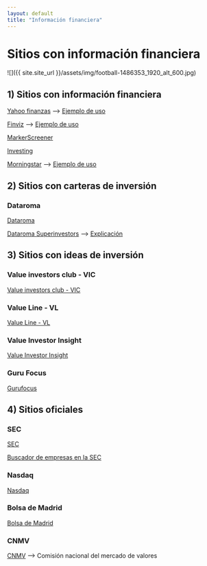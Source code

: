 ```yaml
---
layout: default
title: "Información financiera"
---
```


# Sitios con información financiera

![]({{ site.site_url }}/assets/img/football-1486353_1920_alt_600.jpg)

## 1) Sitios con información financiera


[Yahoo finanzas](https://es.finance.yahoo.com/) --> [Ejemplo de uso](https://www.youtube.com/watch?v=3XC6mfo-CQ4)

[Finviz](https://finviz.com/) --> [Ejemplo de uso](https://www.youtube.com/watch?v=3XC6mfo-CQ4)

[MarkerScreener](https://www.marketscreener.com)

[Investing](https://www.investing.com/)

[Morningstar](https://www.morningstar.es) --> [Ejemplo de uso](https://www.youtube.com/watch?v=cZvosqnOjw0)

## 2) Sitios con carteras de inversión

### Dataroma 

[Dataroma](https://www.dataroma.com)

[Dataroma Superinvestors](https://www.dataroma.com/m/managers.php) --> [Explicación](https://www.youtube.com/watch?v=5el_BiuyFsA)

## 3) Sitios con ideas de inversión

### Value investors club - VIC
[Value investors club - VIC](https://www.valueinvestorsclub.com/ideas)

### Value Line - VL
[Value Line - VL](https://www.valueline.com/)

### Value Investor Insight
[Value Investor Insight](https://valueinvestorinsight.com/)

### Guru Focus
[Gurufocus](https://www.gurufocus.com)

## 4) Sitios oficiales

### SEC

[SEC](https://www.sec.gov/)

[Buscador de empresas en la SEC](https://www.sec.gov/edgar/searchedgar/companysearch.html)

### Nasdaq
[Nasdaq](https://www.nasdaq.com/)

### Bolsa de Madrid
[Bolsa de Madrid](http://www.bolsamadrid.es)

### CNMV
[CNMV](https://www.cnmv.es) --> Comisión nacional del mercado de valores


